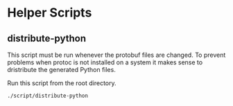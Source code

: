 # Helper Scripts

## distribute-python

This script must be run whenever the protobuf files are changed. To
prevent problems when protoc is not installed on a system it makes
sense to dristribute the generated Python files.

Run this script from the root directory.

```bash
./script/distribute-python
```
